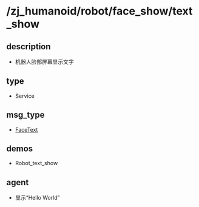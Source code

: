 # /zj_humanoid/robot/face_show/text_show

## description
- 机器人脸部屏幕显示文字

## type
- Service

## msg_type
- [FaceText](../../../../../zj_humanoid_types.md#FaceText)

## demos
- Robot_text_show

## agent
- 显示“Hello World”


